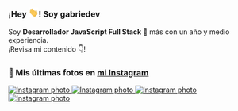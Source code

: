 <h3>¡Hey <img src="https://raw.githubusercontent.com/ABSphreak/ABSphreak/master/gifs/Hi.gif" width="20px" decondig="async">! Soy gabriedev</h3>

<p>Soy <strong>Desarrollador JavaScript Full Stack 🚀</strong> más con un año y medio experiencia.<br />¡Revisa mi contenido 👇!</p>

### 📸 Mis últimas fotos en [mi Instagram](https://instagram.com/gabrie.dev)


<a href='https://instagram.com/p/CtruQitPJU1' target='_blank'>
  <img width='20%' src='https://instagram.fkiv8-1.fna.fbcdn.net/v/t51.2885-15/354557634_595647665883083_2498794285121939883_n.jpg?stp=dst-jpg_e15_fr_s1080x1080&_nc_ht=instagram.fkiv8-1.fna.fbcdn.net&_nc_cat=111&_nc_ohc=bFZ2Y53wRUsAX_IjBFj&edm=APU89FABAAAA&ccb=7-5&oh=00_AfBuK8BFzMq9sxGhP9Akn77rwI4lUgxSoUB2GbmvZtUjGA&oe=64AAEAA3&_nc_sid=bc0c2c' alt='Instagram photo' />
</a>
<a href='https://instagram.com/p/CtrtZEhvfjK' target='_blank'>
  <img width='20%' src='https://instagram.fkiv8-1.fna.fbcdn.net/v/t51.2885-15/354566352_1280061536273536_3184760590463359796_n.jpg?stp=dst-jpg_e15&_nc_ht=instagram.fkiv8-1.fna.fbcdn.net&_nc_cat=104&_nc_ohc=HhFw6mmWxK0AX-HlMkG&edm=APU89FABAAAA&ccb=7-5&oh=00_AfB-okVG38VjblaKmmL_ByAO05dXgmiX8zZQD2fLOVGnDQ&oe=64AC49DC&_nc_sid=bc0c2c' alt='Instagram photo' />
</a>
<a href='https://instagram.com/p/CtDUXiGIwfW' target='_blank'>
  <img width='20%' src='https://instagram.fkiv8-1.fna.fbcdn.net/v/t51.2885-15/350888316_2281662725376540_4082540287140756007_n.jpg?stp=dst-jpg_e15&_nc_ht=instagram.fkiv8-1.fna.fbcdn.net&_nc_cat=100&_nc_ohc=6xL0mO756yQAX-MvSe3&edm=APU89FABAAAA&ccb=7-5&oh=00_AfDAkaytenQPkg__bw9NZK3kKNbWjLfcdgXla_nQ8KqSUg&oe=64AB0FD8&_nc_sid=bc0c2c' alt='Instagram photo' />
</a>
<a href='https://instagram.com/p/CoTfm_INWyt' target='_blank'>
  <img width='20%' src='https://instagram.fkiv8-1.fna.fbcdn.net/v/t51.2885-15/321050480_935030397667260_4356312353538439528_n.jpg?stp=dst-jpg_e15&_nc_ht=instagram.fkiv8-1.fna.fbcdn.net&_nc_cat=100&_nc_ohc=4TNyufbHmKoAX_AEPmL&edm=APU89FABAAAA&ccb=7-5&oh=00_AfC45WceThH_R6RhN-AwNEaJjDpHdKPUQqNLIycYzn9FSQ&oe=64AAD217&_nc_sid=bc0c2c' alt='Instagram photo' />
</a>
